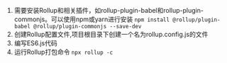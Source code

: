 1. 需要安装Rollup和相关插件，如rollup-plugin-babel和rollup-plugin-commonjs。可以使用npm或yarn进行安装
`npm install @rollup/plugin-babel @rollup/plugin-commonjs --save-dev`
2. 创建Rollup配置文件,项目根目录下创建一个名为rollup.config.js的文件
3. 编写ES6.js代码
4. 运行Rollup打包命令
`npx rollup -c`